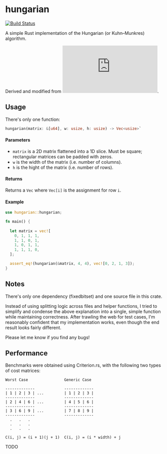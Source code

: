 # hungarian

[![Build Status](https://travis-ci.org/nwtnni/hungarian.svg?branch=master)](https://travis-ci.org/nwtnni/hungarian)

A simple Rust implementation of the Hungarian (or Kuhn–Munkres) algorithm.

Derived and modified from ![this great explanation](http://csclab.murraystate.edu/~bob.pilgrim/445/munkres.html).

## Usage

There's only one function:

```rust
hungarian(matrix: &[u64], w: usize, h: usize) -> Vec<usize>`
```

#### Parameters

- `matrix` is a 2D matrix flattened into a 1D slice. Must be square; rectangular matrices can be padded with zeros.
- `w` is the width of the matrix (i.e. number of columns).
- `h` is the hight of the matrix (i.e. number of rows).

#### Returns

Returns a `Vec` where `Vec[i]` is the assignment for row `i`.

#### Example

```rust
use hungarian::hungarian;

fn main() {
  
  let matrix = vec![
    0, 1, 1, 1,
    1, 1, 0, 1,
    1, 0, 1, 1,
    1, 1, 1, 0,
  ];

  assert_eq!(hungarian(&matrix, 4, 4), vec![0, 2, 1, 3]);
}

```

## Notes

There's only one dependency (fixedbitset) and one source file in this crate.

Instead of using splitting logic across files and helper functions, I tried to simplify and
condense the above explanation into a single, simple function while maintaining correctness.
After trawling the web for test cases, I'm reasonably confident that my implementation works,
even though the end result looks fairly different.

Please let me know if you find any bugs!

## Performance

Benchmarks were obtained using Criterion.rs, with the following two
types of cost matrices:

```
Worst Case                Generic Case
                          
-------------             -------------
| 1 | 2 | 3 | ...         | 1 | 2 | 3 |
-------------             -------------
| 2 | 4 | 6 | ...         | 4 | 5 | 6 |
-------------             -------------
| 3 | 6 | 9 | ...         | 7 | 8 | 9 |
-------------             -------------
  .   .   .           
  .   .   .           
  .   .   .                  

C(i, j) = (i + 1)(j + 1)  C(i, j) = (i * width) + j
```

TODO
